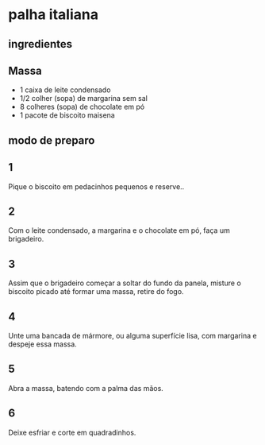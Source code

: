 # palha italiana
## ingredientes

  ## Massa
- 1 caixa de leite condensado
- 1/2 colher (sopa) de margarina sem sal
- 8 colheres (sopa) de chocolate em pó
- 1 pacote de biscoito maisena

## modo de preparo
## 1
Pique o biscoito em pedacinhos pequenos e reserve..
## 2
Com o leite condensado, a margarina e o chocolate em pó, faça um brigadeiro.
## 3
Assim que o brigadeiro começar a soltar do fundo da panela, misture o biscoito picado até formar uma massa, retire do fogo.
## 4
Unte uma bancada de mármore, ou alguma superfície lisa, com margarina e despeje essa massa.
## 5
Abra a massa, batendo com a palma das mãos.
## 6
Deixe esfriar e corte em quadradinhos.